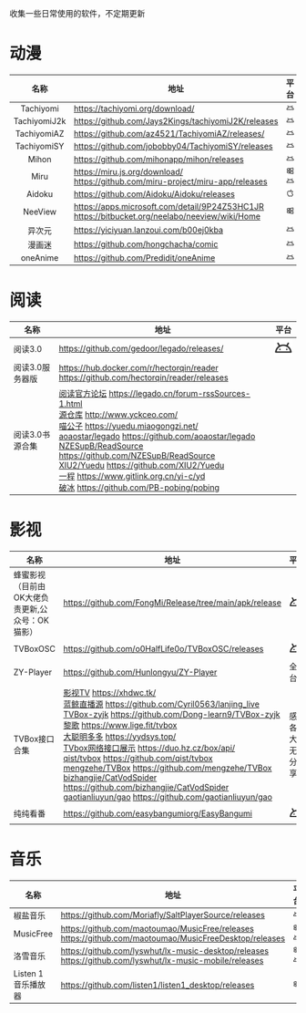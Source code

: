 收集一些日常使用的软件，不定期更新
# 动漫

|     名称     | 地址                                                         | 平台                                                         |
| :----------: | ------------------------------------------------------------ | ------------------------------------------------------------ |
|  Tachiyomi   | https://tachiyomi.org/download/                              | ![](https://raw.githubusercontent.com/gliang0118/softwarelist/main/platformlogo/android.svg "安卓") |
| TachiyomiJ2k | https://github.com/Jays2Kings/tachiyomiJ2K/releases          | ![](https://raw.githubusercontent.com/gliang0118/softwarelist/main/platformlogo/android.svg "安卓") |
| TachiyomiAZ  | https://github.com/az4521/TachiyomiAZ/releases/              | ![](https://raw.githubusercontent.com/gliang0118/softwarelist/main/platformlogo/android.svg "安卓") |
| TachiyomiSY  | https://github.com/jobobby04/TachiyomiSY/releases            | ![](https://raw.githubusercontent.com/gliang0118/softwarelist/main/platformlogo/android.svg "安卓") |
|    Mihon     | https://github.com/mihonapp/mihon/releases                   | ![](https://raw.githubusercontent.com/gliang0118/softwarelist/main/platformlogo/android.svg "安卓") |
|     Miru     | https://miru.js.org/download/<br>https://github.com/miru-project/miru-app/releases | ![](https://raw.githubusercontent.com/gliang0118/softwarelist/main/platformlogo/windows.svg "Windows")  ![](https://raw.githubusercontent.com/gliang0118/softwarelist/main/platformlogo/android.svg "安卓") |
|    Aidoku    | https://github.com/Aidoku/Aidoku/releases                    | ![](https://raw.githubusercontent.com/gliang0118/softwarelist/main/platformlogo/apple.svg "苹果") |
|   NeeView    | https://apps.microsoft.com/detail/9P24Z53HC1JR <br> https://bitbucket.org/neelabo/neeview/wiki/Home | ![](https://raw.githubusercontent.com/gliang0118/softwarelist/main/platformlogo/windows.svg "Windows") |
|    异次元    | https://yiciyuan.lanzoui.com/b00ej0kba                       | ![](https://raw.githubusercontent.com/gliang0118/softwarelist/main/platformlogo/android.svg "安卓") |
|    漫画迷    | https://github.com/hongchacha/comic                          | ![](https://raw.githubusercontent.com/gliang0118/softwarelist/main/platformlogo/android.svg "安卓") |
|    oneAnime    | https://github.com/Predidit/oneAnime                          | ![](https://raw.githubusercontent.com/gliang0118/softwarelist/main/platformlogo/android.svg "安卓") |




# 阅读

| 名称            | 地址                                                         | 平台                                                         |
| --------------- | ------------------------------------------------------------ | ------------------------------------------------------------ |
| 阅读3.0         | https://github.com/gedoor/legado/releases/                   | ![](https://raw.githubusercontent.com/gliang0118/softwarelist/main/platformlogo/android.svg "安卓") |
| 阅读3.0服务器版 | https://hub.docker.com/r/hectorqin/reader<br>https://github.com/hectorqin/reader/releases |                                                              |
| 阅读3.0书源合集 | [阅读官方论坛](https://legado.cn/forum-rssSources-1.html) https://legado.cn/forum-rssSources-1.html <br> [源仓库](http://www.yckceo.com/)  http://www.yckceo.com/<br> [喵公子](https://yuedu.miaogongzi.net/)  https://yuedu.miaogongzi.net/<br> [aoaostar/legado](https://github.com/aoaostar/legado) https://github.com/aoaostar/legado <br> [NZESupB/ReadSource](https://github.com/NZESupB/ReadSource)  https://github.com/NZESupB/ReadSource<br> [XIU2/Yuedu](https://github.com/XIU2/Yuedu)  https://github.com/XIU2/Yuedu<br> [一程](https://www.gitlink.org.cn/yi-c/yd)  https://www.gitlink.org.cn/yi-c/yd<br> [破冰](https://github.com/PB-pobing/pobing) https://github.com/PB-pobing/pobing |                                                              |



# 影视

| 名称          | 地址                                                         | 平台                                                         |
| ------------- | ------------------------------------------------------------ | ------------------------------------------------------------ |
| 蜂蜜影视<br>（目前由OK大佬负责更新,公众号：OK猫影）      | https://github.com/FongMi/Release/tree/main/apk/release      | ![](https://raw.githubusercontent.com/gliang0118/softwarelist/main/platformlogo/android.svg "安卓") |
| TVBoxOSC      | https://github.com/o0HalfLife0o/TVBoxOSC/releases            | ![](https://raw.githubusercontent.com/gliang0118/softwarelist/main/platformlogo/android.svg "安卓") |
| ZY-Player     | https://github.com/Hunlongyu/ZY-Player                       | 全平台                                                       |
| TVBox接口合集 | [影视TV](https://xhdwc.tk/) https://xhdwc.tk/<br>[蓝鲸直播源](https://github.com/Cyril0563/lanjing_live) https://github.com/Cyril0563/lanjing_live<br>[TVBox-zyjk](https://github.com/Dong-learn9/TVBox-zyjk) https://github.com/Dong-learn9/TVBox-zyjk<br>[黎歌](https://www.lige.fit/tvbox) https://www.lige.fit/tvbox <br>[大聪明多多](https://yydsys.top/) https://yydsys.top/ <br>[TVbox网络接口展示](https://duo.hz.cz/box/api/) https://duo.hz.cz/box/api/<br>[qist/tvbox](https://github.com/qist/tvbox) https://github.com/qist/tvbox <br>[mengzehe/TVBox](https://github.com/mengzehe/TVBox) https://github.com/mengzehe/TVBox<br> [bizhangjie/CatVodSpider](https://github.com/bizhangjie/CatVodSpider) https://github.com/bizhangjie/CatVodSpider <br>[gaotianliuyun/gao](https://github.com/gaotianliuyun/gao) https://github.com/gaotianliuyun/gao| 感谢各位大佬无私分享！                                                             |
| 纯纯看番      | https://github.com/easybangumiorg/EasyBangumi | ![](https://raw.githubusercontent.com/gliang0118/softwarelist/main/platformlogo/android.svg "安卓") |



# 音乐

| 名称                | 地址                                                         | 平台                                                         |
| ------------------- | ------------------------------------------------------------ | ------------------------------------------------------------ |
| 椒盐音乐            | https://github.com/Moriafly/SaltPlayerSource/releases        | ![](https://raw.githubusercontent.com/gliang0118/softwarelist/main/platformlogo/android.svg "安卓") |
| MusicFree           | https://github.com/maotoumao/MusicFree/releases<br>https://github.com/maotoumao/MusicFreeDesktop/releases | ![](https://raw.githubusercontent.com/gliang0118/softwarelist/main/platformlogo/windows.svg "Windows")![](https://raw.githubusercontent.com/gliang0118/softwarelist/main/platformlogo/android.svg "安卓") |
| 洛雪音乐            | https://github.com/lyswhut/lx-music-desktop/releases<br>https://github.com/lyswhut/lx-music-mobile/releases | ![](https://raw.githubusercontent.com/gliang0118/softwarelist/main/platformlogo/windows.svg "Windows")![](https://raw.githubusercontent.com/gliang0118/softwarelist/main/platformlogo/android.svg "安卓") |
| Listen 1 音乐播放器 | https://github.com/listen1/listen1_desktop/releases          | ![](https://raw.githubusercontent.com/gliang0118/softwarelist/main/platformlogo/windows.svg "Windows") |
